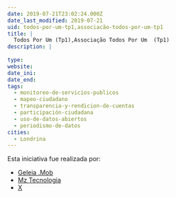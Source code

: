 ```yaml
---
date: 2019-07-21T23:02:24.000Z
date_last_modified: 2019-07-21
uid: todos-por-um-tp1,associacão-todos-por-um-tp1
title: |
  Todos Por Um (Tp1),Associação Todos Por Um  (Tp1)
description: |
  
type: 
website: 
date_ini: 
date_end: 
tags:
  - monitoreo-de-servicios-publicos
  - mapeo-ciudadano
  - transparencia-y-rendicion-de-cuentas
  - participación-ciudadana
  - uso-de-datos-abiertos
  - periodismo-de-datos
cities: 
  - Londrina
---
```


Esta iniciativa fue realizada por:

- [Geleia .Mob](/organizaciones/geleia-mob)
- [Mz Tecnologia](/organizaciones/mz-tecnologia)
- [X](/organizaciones/associacão-todos-por-um)
